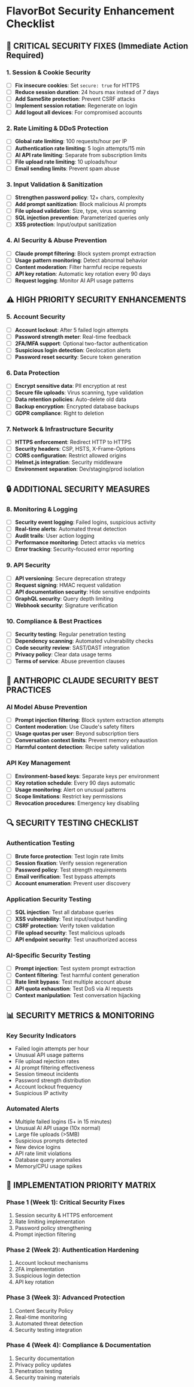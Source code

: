 # FlavorBot Security Enhancement Checklist

## 🚨 CRITICAL SECURITY FIXES (Immediate Action Required)

### 1. Session & Cookie Security
- [ ] **Fix insecure cookies**: Set `secure: true` for HTTPS
- [ ] **Reduce session duration**: 24 hours max instead of 7 days
- [ ] **Add SameSite protection**: Prevent CSRF attacks
- [ ] **Implement session rotation**: Regenerate on login
- [ ] **Add logout all devices**: For compromised accounts

### 2. Rate Limiting & DDoS Protection
- [ ] **Global rate limiting**: 100 requests/hour per IP
- [ ] **Authentication rate limiting**: 5 login attempts/15 min
- [ ] **AI API rate limiting**: Separate from subscription limits
- [ ] **File upload rate limiting**: 10 uploads/hour
- [ ] **Email sending limits**: Prevent spam abuse

### 3. Input Validation & Sanitization
- [ ] **Strengthen password policy**: 12+ chars, complexity
- [ ] **Add prompt sanitization**: Block malicious AI prompts
- [ ] **File upload validation**: Size, type, virus scanning
- [ ] **SQL injection prevention**: Parameterized queries only
- [ ] **XSS protection**: Input/output sanitization

### 4. AI Security & Abuse Prevention
- [ ] **Claude prompt filtering**: Block system prompt extraction
- [ ] **Usage pattern monitoring**: Detect abnormal behavior
- [ ] **Content moderation**: Filter harmful recipe requests
- [ ] **API key rotation**: Automatic key rotation every 90 days
- [ ] **Request logging**: Monitor AI API usage patterns

## ⚠️ HIGH PRIORITY SECURITY ENHANCEMENTS

### 5. Account Security
- [ ] **Account lockout**: After 5 failed login attempts
- [ ] **Password strength meter**: Real-time feedback
- [ ] **2FA/MFA support**: Optional two-factor authentication
- [ ] **Suspicious login detection**: Geolocation alerts
- [ ] **Password reset security**: Secure token generation

### 6. Data Protection
- [ ] **Encrypt sensitive data**: PII encryption at rest
- [ ] **Secure file uploads**: Virus scanning, type validation
- [ ] **Data retention policies**: Auto-delete old data
- [ ] **Backup encryption**: Encrypted database backups
- [ ] **GDPR compliance**: Right to deletion

### 7. Network & Infrastructure Security
- [ ] **HTTPS enforcement**: Redirect HTTP to HTTPS
- [ ] **Security headers**: CSP, HSTS, X-Frame-Options
- [ ] **CORS configuration**: Restrict allowed origins
- [ ] **Helmet.js integration**: Security middleware
- [ ] **Environment separation**: Dev/staging/prod isolation

## 🔒 ADDITIONAL SECURITY MEASURES

### 8. Monitoring & Logging
- [ ] **Security event logging**: Failed logins, suspicious activity
- [ ] **Real-time alerts**: Automated threat detection
- [ ] **Audit trails**: User action logging
- [ ] **Performance monitoring**: Detect attacks via metrics
- [ ] **Error tracking**: Security-focused error reporting

### 9. API Security
- [ ] **API versioning**: Secure deprecation strategy
- [ ] **Request signing**: HMAC request validation
- [ ] **API documentation security**: Hide sensitive endpoints
- [ ] **GraphQL security**: Query depth limiting
- [ ] **Webhook security**: Signature verification

### 10. Compliance & Best Practices
- [ ] **Security testing**: Regular penetration testing
- [ ] **Dependency scanning**: Automated vulnerability checks
- [ ] **Code security review**: SAST/DAST integration
- [ ] **Privacy policy**: Clear data usage terms
- [ ] **Terms of service**: Abuse prevention clauses

## 🎯 ANTHROPIC CLAUDE SECURITY BEST PRACTICES

### AI Model Abuse Prevention
- [ ] **Prompt injection filtering**: Block system extraction attempts
- [ ] **Content moderation**: Use Claude's safety filters
- [ ] **Usage quotas per user**: Beyond subscription tiers
- [ ] **Conversation context limits**: Prevent memory exhaustion
- [ ] **Harmful content detection**: Recipe safety validation

### API Key Management
- [ ] **Environment-based keys**: Separate keys per environment
- [ ] **Key rotation schedule**: Every 90 days automatic
- [ ] **Usage monitoring**: Alert on unusual patterns
- [ ] **Scope limitations**: Restrict key permissions
- [ ] **Revocation procedures**: Emergency key disabling

## 🔍 SECURITY TESTING CHECKLIST

### Authentication Testing
- [ ] **Brute force protection**: Test login rate limits
- [ ] **Session fixation**: Verify session regeneration
- [ ] **Password policy**: Test strength requirements
- [ ] **Email verification**: Test bypass attempts
- [ ] **Account enumeration**: Prevent user discovery

### Application Security Testing
- [ ] **SQL injection**: Test all database queries
- [ ] **XSS vulnerability**: Test input/output handling
- [ ] **CSRF protection**: Verify token validation
- [ ] **File upload security**: Test malicious uploads
- [ ] **API endpoint security**: Test unauthorized access

### AI-Specific Security Testing
- [ ] **Prompt injection**: Test system prompt extraction
- [ ] **Content filtering**: Test harmful content generation
- [ ] **Rate limit bypass**: Test multiple account abuse
- [ ] **API quota exhaustion**: Test DoS via AI requests
- [ ] **Context manipulation**: Test conversation hijacking

## 📊 SECURITY METRICS & MONITORING

### Key Security Indicators
- Failed login attempts per hour
- Unusual API usage patterns
- File upload rejection rates
- AI prompt filtering effectiveness
- Session timeout incidents
- Password strength distribution
- Account lockout frequency
- Suspicious IP activity

### Automated Alerts
- Multiple failed logins (5+ in 15 minutes)
- Unusual AI API usage (10x normal)
- Large file uploads (>5MB)
- Suspicious prompts detected
- New device logins
- API rate limit violations
- Database query anomalies
- Memory/CPU usage spikes

## 🎯 IMPLEMENTATION PRIORITY MATRIX

### Phase 1 (Week 1): Critical Security Fixes
1. Session security & HTTPS enforcement
2. Rate limiting implementation
3. Password policy strengthening
4. Prompt injection filtering

### Phase 2 (Week 2): Authentication Hardening
1. Account lockout mechanisms
2. 2FA implementation
3. Suspicious login detection
4. API key rotation

### Phase 3 (Week 3): Advanced Protection
1. Content Security Policy
2. Real-time monitoring
3. Automated threat detection
4. Security testing integration

### Phase 4 (Week 4): Compliance & Documentation
1. Security documentation
2. Privacy policy updates
3. Penetration testing
4. Security training materials